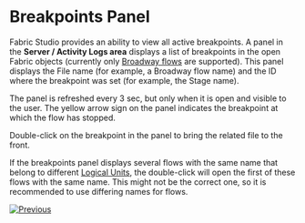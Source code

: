 # Breakpoints Panel

Fabric Studio provides an ability to view all active breakpoints. A panel in the **Server / Activity Logs area** displays a list of breakpoints in the open Fabric objects (currently only [Broadway flows](/articles/19_Broadway/18_broadway_flow_window.md) are supported). This panel displays the File name (for example, a Broadway flow name) and the ID where the breakpoint was set (for example, the Stage name).

The panel is refreshed every 3 sec, but only when it is open and visible to the user. The yellow arrow sign on the panel indicates the breakpoint at which the flow has stopped.

Double-click on the breakpoint in the panel to bring the related file to the front.

If the breakpoints panel displays several flows with the same name that belong to different [Logical Units](/articles/03_logical_units/01_LU_overview/md), the double-click will open the first of these flows with the same name. This might not be the correct one, so it is recommended to use differing names for flows. 


[![Previous](/articles/images/Previous.png)](03_debug_table_population.md)
